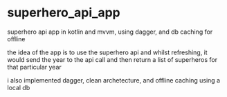 # superhero_api_app
superhero api app in kotlin and mvvm, using dagger, and db caching for offline

the idea of the app is to use the superhero api and whilst refreshing, it would send the year to the api call and then return a list of superheros
for that particular year

i also implemented dagger, clean archetecture, and offline caching using a local db


